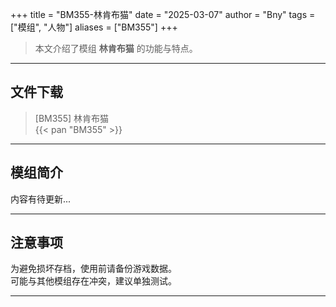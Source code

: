 +++
title = "BM355-林肯布猫"
date = "2025-03-07"
author = "Bny"
tags = ["模组", "人物"]
aliases = ["BM355"]
+++

> 本文介绍了模组 **林肯布猫** 的功能与特点。

---

## 文件下载

> [BM355] 林肯布猫  
{{< pan "BM355" >}}  

---

## 模组简介

>  
内容有待更新...  

---

## 注意事项

>  
为避免损坏存档，使用前请备份游戏数据。  
可能与其他模组存在冲突，建议单独测试。  

---

